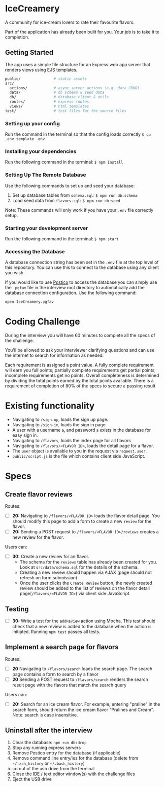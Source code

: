 # IceCreamery

A community for ice-cream lovers to rate their favourite flavors.

Part of the application has already been built for you. Your job is to take it to completion.

## Getting Started

The app uses a simple file structure for an Express web app server that renders views using EJS templates.

```sh
public/               # static assets
src/
  actions/            # async server actions (e.g. data CRUD)
  data/               # db schema & seed data
  db/                 # database client & utils
  routes/             # express routes
  views/              # html templates
test/                 # test files for the source files
```

### Setting up your config

Run the command in the terminal so that the config loads correctly
`$ cp .env.template .env`

### Installing your dependencies

Run the following command in the terminal:
`$ npm install`

### Setting Up The Remote Database

Use the following commands to set up and seed your database:

1. Set up database tables from `schema.sql`: `$ npm run db:schema`
1. Load seed data from `flavors.sql`: `$ npm run db:seed`

Note: These commands will only work if you have your `.env` file correctly setup.

### Starting your development server

Run the following command in the terminal:
`$ npm start`


### Accessing the Database

A database connection string has been set in the `.env` file at the top level of this repository. You can use this to connect to the database using any client you wish.

If you would like to use [Postico](https://eggerapps.at/postico) to access the database you can simply use the `.pgfav` file in the interview root directory to automatically add the database connection configuration. Use the following command:

```sh
open IceCreamery.pgfav
```


# Coding Challenge

During the interview you will have 60 minutes to complete all the specs of the challenge.

You'll be allowed to ask your interviewer clarifying questions and can use the internet to search for information as needed.

Each requirement is assigned a point value. A fully complete requirement will earn you full points; partially complete requirements get partial points; incomplete requirements get no points. Overall completeness is determined by dividing the total points earned by the total points available. There is a requirement of completion of 80% of the specs to secure a passing result.

# Existing functionality

- Navigating to `/sign-up`, loads the sign up page.
- Navigating to `/sign-in`, loads the sign in page.
- A user with a username `a`, and password `a` exists in the database for easy sign in.
- Navigating to `/flavors`, loads the index page for all flavors
- Navigating to `/flavors/<FLAVOR ID>`, loads the detail page for a flavor.
- The `user` object is available to you in the request via `request.user`.
- `public/script.js` is the file which contains client side JavaScript.

# Specs

## Create flavor reviews

Routes:
- [ ] __20:__ Navigating to `/flavors/<FLAVOR ID>` loads the flavor detail page. You should modify this page to add a form to create a new `review` for the flavor.
- [ ] __20:__ Sending a POST request to `/flavors/<FLAVOR ID>/reviews` creates a new review for the flavor.

Users can:
- [ ] __30:__ Create a new review for an flavor.
  - The schema for the `reviews` table has already been created for you. Look at `src/data/schema.sql` for the details of the schema.
  - Creating a new review should happen via AJAX (page should not refresh on form submission)
  - Once the user clicks the `Create Review` button, the newly created review should be added to the list of reviews on the flavor detail page(`/flavors/<FLAVOR ID>`) via client side JavaScript.

## Testing

- [ ] __30:__ Write a test for the `addReview` action using Mocha. This test should check that a new review is added to the database when the action is initiated. Running `npm test` passes all tests.

## Implement a search page for flavors

Routes:
- [ ] __20__ Navigating to `/flavors/search` loads the search page. The search page contains a form to search by a flavor
- [ ] __20__ Sending a POST request to `/flavors/search` renders the search result page with the flavors that match the search query

Users can:
- [ ] __20:__ Search for an ice cream flavor. For example, entering "praline" in the search form, should return the ice cream flavor "Pralines and Cream". Note: search is case insensitive.

## Uninstall after the interview

1. Clear the database: `npm run db:drop`
2. Stop any running express servers
3. Remove Postico entry for the database (if applicable)
4. Remove command line entry/ies for the database (delete from `~/.zsh_history` or `~/.bash_history`)
5. cd out of the usb drive from the terminal
6. Close the IDE / text editor window(s) with the challenge files
7. Eject the USB drive
